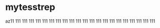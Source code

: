 # mytesstrep
az11
111
111
111
111
111
111
111
111
111
111
111
111
111
111
111
111
111
111
111
111
111
